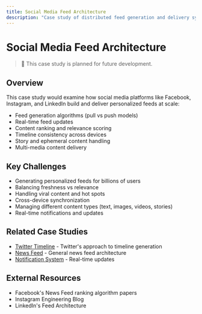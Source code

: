 ```yaml
---
title: Social Media Feed Architecture
description: "Case study of distributed feed generation and delivery systems"
---
```


# Social Media Feed Architecture

> 🚧 This case study is planned for future development.

## Overview
This case study would examine how social media platforms like Facebook, Instagram, and LinkedIn build and deliver personalized feeds at scale:
- Feed generation algorithms (pull vs push models)
- Real-time feed updates
- Content ranking and relevance scoring
- Timeline consistency across devices
- Story and ephemeral content handling
- Multi-media content delivery

## Key Challenges
- Generating personalized feeds for billions of users
- Balancing freshness vs relevance
- Handling viral content and hot spots
- Cross-device synchronization
- Managing different content types (text, images, videos, stories)
- Real-time notifications and updates

## Related Case Studies
- [Twitter Timeline](./twitter-timeline.md) - Twitter's approach to timeline generation
- [News Feed](./news-feed.md) - General news feed architecture
- [Notification System](./notification-system.md) - Real-time updates

## External Resources
- Facebook's News Feed ranking algorithm papers
- Instagram Engineering Blog
- LinkedIn's Feed Architecture